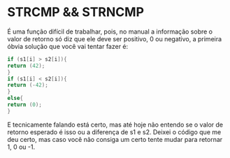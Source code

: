 # STRCMP && STRNCMP

É uma função difícil de trabalhar, pois, no manual a informação sobre o valor de retorno só diz que ele deve ser positivo, 0 ou negativo, a primeira óbvia solução que você vai tentar fazer é:

```c
if (s1[i] > s2[i]){
return (42);
}
if (s1[i] < s2[i]){
return (-42);
}
else{
return (0);
}
```

E tecnicamente falando está certo, mas até hoje não entendo se o valor de retorno esperado é isso ou a diferença de s1 e s2.
Deixei o código que me deu certo, mas caso você não consiga um certo tente mudar para retornar 1, 0 ou -1.
